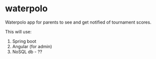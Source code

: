 # waterpolo

Waterpolo app for parents to see and get notified of tournament scores.

This will use:
1. Spring boot
2. Angular (for admin)
3. NoSQL db - ??
